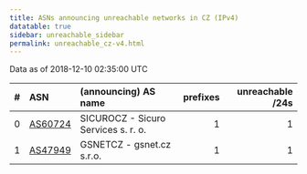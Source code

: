 ```yaml
---
title: ASNs announcing unreachable networks in CZ (IPv4)
datatable: true
sidebar: unreachable_sidebar
permalink: unreachable_cz-v4.html
---
```


Data as of 2018-12-10 02:35:00 UTC


<div class="datatable-begin"></div>

|   # | ASN                                    | (announcing) AS name                |   prefixes |   unreachable /24s |
|----:|:---------------------------------------|:------------------------------------|-----------:|-------------------:|
|   0 | [AS60724](unreachable_AS60724-v4.html) | SICUROCZ - Sicuro Services s. r. o. |          1 |                  1 |
|   1 | [AS47949](unreachable_AS47949-v4.html) | GSNETCZ - gsnet.cz s.r.o.           |          1 |                  1 |

<div class="datatable-end"></div>